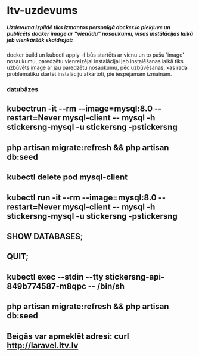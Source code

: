 # ltv-uzdevums
##### Uzdevuma izpildē tiks izmantos personīgā docker.io piekļuve un publicēts docker image ar "vienādu" nosaukumu, visas instālācijas laikā jeb vienkāršāk skaidrojot:
docker build un kubectl apply -f būs startēts ar vienu un to pašu 'image' nosaukumu, paredzētu vienreizējai instalācijai jeb instalēšanas laikā tiks uzbūvēts image ar jau paredzētu nosaukumu, pēc uzbūvēšanas, kas rada problemātiku startēt instalāciju atkārtoti, pie iespējamām izmaiņām.

### datubāzes
## kubectrun -it --rm --image=mysql:8.0 --restart=Never mysql-client -- mysql -h stickersng-mysql -u stickersng -pstickersng
## php artisan migrate:refresh && php artisan db:seed
## kubectl delete pod mysql-client
## kubectl run -it --rm --image=mysql:8.0 --restart=Never mysql-client -- mysql -h stickersng-mysql -u stickersng -pstickersng
## SHOW DATABASES;
## QUIT;
## kubectl exec --stdin --tty stickersng-api-849b774587-m8qpc -- /bin/sh
## php artisan migrate:refresh && php artisan db:seed
## Beigās var apmeklēt adresi: curl http://laravel.ltv.lv

